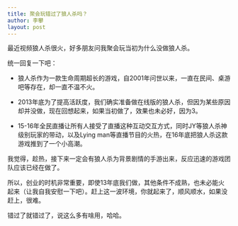 ```yaml
---
title: 聚会玩错过了狼人杀吗？
author: 李攀
layout: post
---
```


最近视频狼人杀很火，好多朋友问我聚会玩当初为什么没做狼人杀。

统一回复一下吧：

 - 狼人杀作为一款生命周期超长的游戏，自2001年问世以来，一直在民间、桌游吧等存在，却一直不温不火。

 - 2013年底为了提高活跃度，我们确实准备做在线版的狼人杀，但因为某些原因却并没做，现在回想起来，如果当初做了，效果也未必好，因为3。

 - 15-16年全民直播让所有人接受了直播这种互动交互方式，同时JY等狼人杀神级别玩家的带动，以及Lying man等直播节目的火热，在16年底把狼人杀这款游戏推到了一个小高潮。

我觉得，趁热，接下来一定会有狼人杀为背景剧情的手游出来，反应迅速的游戏团队应该已经在做了。

所以，创业的时机非常重要，即使13年底我们做，其他条件不成熟，也未必能火起来（让我自我安慰一下吧）。赶上这一波环境，你就起来了，顺风顺水，如果没赶上，很难。

错过了就错过了，说这么多有啥用，哈哈。
